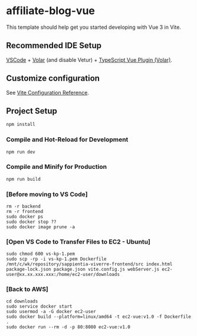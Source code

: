# affiliate-blog-vue

This template should help get you started developing with Vue 3 in Vite.

## Recommended IDE Setup

[VSCode](https://code.visualstudio.com/) + [Volar](https://marketplace.visualstudio.com/items?itemName=Vue.volar) (and disable Vetur) + [TypeScript Vue Plugin (Volar)](https://marketplace.visualstudio.com/items?itemName=Vue.vscode-typescript-vue-plugin).

## Customize configuration

See [Vite Configuration Reference](https://vitejs.dev/config/).

## Project Setup

```sh
npm install
```

### Compile and Hot-Reload for Development

```sh
npm run dev
```

### Compile and Minify for Production

```sh
npm run build
```

### [Before moving to VS Code]

```
rm -r backend
rm -r frontend
sudo docker ps
sudo docker stop ??
sudo docker image prune -a
```

### [Open VS Code to Transfer Files to EC2 - Ubuntu]

```
sudo chmod 600 vs-kp-1.pem
sudo scp -rp -i vs-kp-1.pem Dockerfile /mnt/c/wk/repository/sappientia-viverre-frontend/src index.html package-lock.json package.json vite.config.js webServer.js ec2-user@xx.xx.xxx.xxx:/home/ec2-user/downloads
```

### [Back to AWS]

```
cd downloads
sudo service docker start
sudo usermod -a -G docker ec2-user
sudo docker build --platform=linux/amd64 -t ec2-vue:v1.0 -f Dockerfile .
sudo docker run --rm -d -p 80:8080 ec2-vue:v1.0
```

